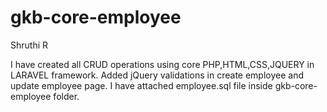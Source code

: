 # gkb-core-employee
Shruthi R

I have created all CRUD operations using core PHP,HTML,CSS,JQUERY in LARAVEL framework.
Added jQuery validations in create employee and update employee page.
I have attached employee.sql file inside gkb-core-employee folder.
